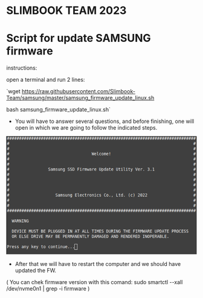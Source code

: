 # SLIMBOOK TEAM 2023
# Script for update SAMSUNG firmware
instructions:

open a terminal and run 2 lines:

`wget https://raw.githubusercontent.com/Slimbook-Team/samsung/master/samsung_firmware_update_linux.sh

bash samsung_firmware_update_linux.sh`

- You will have to answer several questions, and before finishing, one will open in which we are going to follow the indicated steps.

![Screenshot](https://raw.githubusercontent.com/Slimbook-Team/samsung/main/image.png)

- After that we will have to restart the computer and we should have updated the FW.

( You can chek firmware version with this comand: sudo smartctl --xall /dev/nvme0n1 | grep -i firmware )
